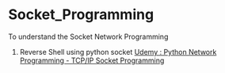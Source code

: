 # Socket_Programming




To understand the Socket Network Programming



1. Reverse Shell using python socket
[Udemy : Python Network Programming - TCP/IP Socket Programming](https://www.udemy.com/course/python-network-programming-tcpip-socket-programming/)
